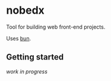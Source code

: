 # nobedx

Tool for building web front-end projects.

Uses [bun](https://github.com/oven-sh/bun).

## Getting started

_work in progress_
